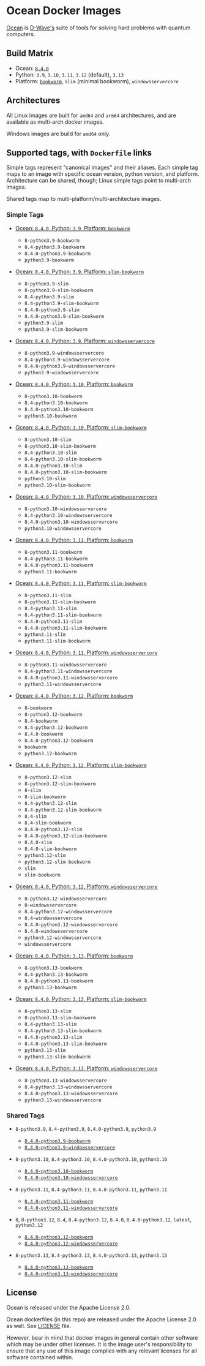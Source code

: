 # Ocean Docker Images

[Ocean](https://docs.dwavequantum.com/en/latest/ocean/) is
[D-Wave's](<https://www.dwavesys.com>) suite of tools for solving hard problems
with quantum computers.


## Build Matrix

- Ocean: [`8.4.0`](https://github.com/dwavesystems/dwave-ocean-sdk/releases/8.4.0)
- Python: `3.9`, `3.10`, `3.11`, `3.12` (default), `3.13`
- Platform: [`bookworm`](https://wiki.debian.org/DebianBookworm), `slim` (minimal bookworm), `windowsservercore`


## Architectures

All Linux images are built for `amd64` and `arm64` architectures, and are available
as multi-arch docker images.

Windows images are build for `amd64` only.


## Supported tags, with `Dockerfile` links

Simple tags represent "canonical images" and their aliases. Each simple tag maps
to an image with specific ocean version, python version, and platform.
Architecture can be shared, though; Linux simple tags point to multi-arch images.

Shared tags map to multi-platform/multi-architecture images.

### Simple Tags

- [Ocean: `8.4.0`, Python: `3.9`, Platform: `bookworm`](https://github.com/dwavesystems/ocean-docker/blob/master/dockerfiles/8/python3.9/bookworm/Dockerfile)
  - `8-python3.9-bookworm`
  - `8.4-python3.9-bookworm`
  - `8.4.0-python3.9-bookworm`
  - `python3.9-bookworm`

- [Ocean: `8.4.0`, Python: `3.9`, Platform: `slim-bookworm`](https://github.com/dwavesystems/ocean-docker/blob/master/dockerfiles/8/python3.9/slim-bookworm/Dockerfile)
  - `8-python3.9-slim`
  - `8-python3.9-slim-bookworm`
  - `8.4-python3.9-slim`
  - `8.4-python3.9-slim-bookworm`
  - `8.4.0-python3.9-slim`
  - `8.4.0-python3.9-slim-bookworm`
  - `python3.9-slim`
  - `python3.9-slim-bookworm`

- [Ocean: `8.4.0`, Python: `3.9`, Platform: `windowsservercore`](https://github.com/dwavesystems/ocean-docker/blob/master/dockerfiles/8/python3.9/windowsservercore/Dockerfile)
  - `8-python3.9-windowsservercore`
  - `8.4-python3.9-windowsservercore`
  - `8.4.0-python3.9-windowsservercore`
  - `python3.9-windowsservercore`

- [Ocean: `8.4.0`, Python: `3.10`, Platform: `bookworm`](https://github.com/dwavesystems/ocean-docker/blob/master/dockerfiles/8/python3.10/bookworm/Dockerfile)
  - `8-python3.10-bookworm`
  - `8.4-python3.10-bookworm`
  - `8.4.0-python3.10-bookworm`
  - `python3.10-bookworm`

- [Ocean: `8.4.0`, Python: `3.10`, Platform: `slim-bookworm`](https://github.com/dwavesystems/ocean-docker/blob/master/dockerfiles/8/python3.10/slim-bookworm/Dockerfile)
  - `8-python3.10-slim`
  - `8-python3.10-slim-bookworm`
  - `8.4-python3.10-slim`
  - `8.4-python3.10-slim-bookworm`
  - `8.4.0-python3.10-slim`
  - `8.4.0-python3.10-slim-bookworm`
  - `python3.10-slim`
  - `python3.10-slim-bookworm`

- [Ocean: `8.4.0`, Python: `3.10`, Platform: `windowsservercore`](https://github.com/dwavesystems/ocean-docker/blob/master/dockerfiles/8/python3.10/windowsservercore/Dockerfile)
  - `8-python3.10-windowsservercore`
  - `8.4-python3.10-windowsservercore`
  - `8.4.0-python3.10-windowsservercore`
  - `python3.10-windowsservercore`

- [Ocean: `8.4.0`, Python: `3.11`, Platform: `bookworm`](https://github.com/dwavesystems/ocean-docker/blob/master/dockerfiles/8/python3.11/bookworm/Dockerfile)
  - `8-python3.11-bookworm`
  - `8.4-python3.11-bookworm`
  - `8.4.0-python3.11-bookworm`
  - `python3.11-bookworm`

- [Ocean: `8.4.0`, Python: `3.11`, Platform: `slim-bookworm`](https://github.com/dwavesystems/ocean-docker/blob/master/dockerfiles/8/python3.11/slim-bookworm/Dockerfile)
  - `8-python3.11-slim`
  - `8-python3.11-slim-bookworm`
  - `8.4-python3.11-slim`
  - `8.4-python3.11-slim-bookworm`
  - `8.4.0-python3.11-slim`
  - `8.4.0-python3.11-slim-bookworm`
  - `python3.11-slim`
  - `python3.11-slim-bookworm`

- [Ocean: `8.4.0`, Python: `3.11`, Platform: `windowsservercore`](https://github.com/dwavesystems/ocean-docker/blob/master/dockerfiles/8/python3.11/windowsservercore/Dockerfile)
  - `8-python3.11-windowsservercore`
  - `8.4-python3.11-windowsservercore`
  - `8.4.0-python3.11-windowsservercore`
  - `python3.11-windowsservercore`

- [Ocean: `8.4.0`, Python: `3.12`, Platform: `bookworm`](https://github.com/dwavesystems/ocean-docker/blob/master/dockerfiles/8/python3.12/bookworm/Dockerfile)
  - `8-bookworm`
  - `8-python3.12-bookworm`
  - `8.4-bookworm`
  - `8.4-python3.12-bookworm`
  - `8.4.0-bookworm`
  - `8.4.0-python3.12-bookworm`
  - `bookworm`
  - `python3.12-bookworm`

- [Ocean: `8.4.0`, Python: `3.12`, Platform: `slim-bookworm`](https://github.com/dwavesystems/ocean-docker/blob/master/dockerfiles/8/python3.12/slim-bookworm/Dockerfile)
  - `8-python3.12-slim`
  - `8-python3.12-slim-bookworm`
  - `8-slim`
  - `8-slim-bookworm`
  - `8.4-python3.12-slim`
  - `8.4-python3.12-slim-bookworm`
  - `8.4-slim`
  - `8.4-slim-bookworm`
  - `8.4.0-python3.12-slim`
  - `8.4.0-python3.12-slim-bookworm`
  - `8.4.0-slim`
  - `8.4.0-slim-bookworm`
  - `python3.12-slim`
  - `python3.12-slim-bookworm`
  - `slim`
  - `slim-bookworm`

- [Ocean: `8.4.0`, Python: `3.12`, Platform: `windowsservercore`](https://github.com/dwavesystems/ocean-docker/blob/master/dockerfiles/8/python3.12/windowsservercore/Dockerfile)
  - `8-python3.12-windowsservercore`
  - `8-windowsservercore`
  - `8.4-python3.12-windowsservercore`
  - `8.4-windowsservercore`
  - `8.4.0-python3.12-windowsservercore`
  - `8.4.0-windowsservercore`
  - `python3.12-windowsservercore`
  - `windowsservercore`

- [Ocean: `8.4.0`, Python: `3.13`, Platform: `bookworm`](https://github.com/dwavesystems/ocean-docker/blob/master/dockerfiles/8/python3.13/bookworm/Dockerfile)
  - `8-python3.13-bookworm`
  - `8.4-python3.13-bookworm`
  - `8.4.0-python3.13-bookworm`
  - `python3.13-bookworm`

- [Ocean: `8.4.0`, Python: `3.13`, Platform: `slim-bookworm`](https://github.com/dwavesystems/ocean-docker/blob/master/dockerfiles/8/python3.13/slim-bookworm/Dockerfile)
  - `8-python3.13-slim`
  - `8-python3.13-slim-bookworm`
  - `8.4-python3.13-slim`
  - `8.4-python3.13-slim-bookworm`
  - `8.4.0-python3.13-slim`
  - `8.4.0-python3.13-slim-bookworm`
  - `python3.13-slim`
  - `python3.13-slim-bookworm`

- [Ocean: `8.4.0`, Python: `3.13`, Platform: `windowsservercore`](https://github.com/dwavesystems/ocean-docker/blob/master/dockerfiles/8/python3.13/windowsservercore/Dockerfile)
  - `8-python3.13-windowsservercore`
  - `8.4-python3.13-windowsservercore`
  - `8.4.0-python3.13-windowsservercore`
  - `python3.13-windowsservercore`


### Shared Tags

- `8-python3.9`, `8.4-python3.9`, `8.4.0-python3.9`, `python3.9`
  - [`8.4.0-python3.9-bookworm`](https://github.com/dwavesystems/ocean-docker/blob/master/dockerfiles/8/python3.9/bookworm/Dockerfile)
  - [`8.4.0-python3.9-windowsservercore`](https://github.com/dwavesystems/ocean-docker/blob/master/dockerfiles/8/python3.9/windowsservercore/Dockerfile)

- `8-python3.10`, `8.4-python3.10`, `8.4.0-python3.10`, `python3.10`
  - [`8.4.0-python3.10-bookworm`](https://github.com/dwavesystems/ocean-docker/blob/master/dockerfiles/8/python3.10/bookworm/Dockerfile)
  - [`8.4.0-python3.10-windowsservercore`](https://github.com/dwavesystems/ocean-docker/blob/master/dockerfiles/8/python3.10/windowsservercore/Dockerfile)

- `8-python3.11`, `8.4-python3.11`, `8.4.0-python3.11`, `python3.11`
  - [`8.4.0-python3.11-bookworm`](https://github.com/dwavesystems/ocean-docker/blob/master/dockerfiles/8/python3.11/bookworm/Dockerfile)
  - [`8.4.0-python3.11-windowsservercore`](https://github.com/dwavesystems/ocean-docker/blob/master/dockerfiles/8/python3.11/windowsservercore/Dockerfile)

- `8`, `8-python3.12`, `8.4`, `8.4-python3.12`, `8.4.0`, `8.4.0-python3.12`, `latest`, `python3.12`
  - [`8.4.0-python3.12-bookworm`](https://github.com/dwavesystems/ocean-docker/blob/master/dockerfiles/8/python3.12/bookworm/Dockerfile)
  - [`8.4.0-python3.12-windowsservercore`](https://github.com/dwavesystems/ocean-docker/blob/master/dockerfiles/8/python3.12/windowsservercore/Dockerfile)

- `8-python3.13`, `8.4-python3.13`, `8.4.0-python3.13`, `python3.13`
  - [`8.4.0-python3.13-bookworm`](https://github.com/dwavesystems/ocean-docker/blob/master/dockerfiles/8/python3.13/bookworm/Dockerfile)
  - [`8.4.0-python3.13-windowsservercore`](https://github.com/dwavesystems/ocean-docker/blob/master/dockerfiles/8/python3.13/windowsservercore/Dockerfile)



## License

Ocean is released under the Apache License 2.0.

Ocean dockerfiles (in this repo) are released under the Apache License 2.0 as well.
See [LICENSE](./LICENSE) file.

However, bear in mind that docker images in general contain other software which
may be under other licenses. It is the image user's responsibility to ensure
that any use of this image complies with any relevant licenses for all software
contained within.
